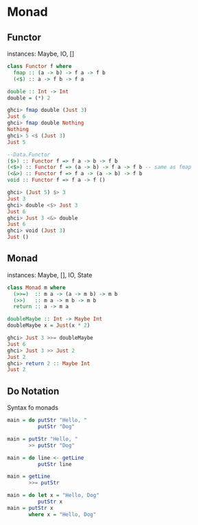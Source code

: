 # Monad

## Functor
instances: Maybe, IO, []
```haskell
class Functor f where
  fmap :: (a -> b) -> f a -> f b
  (<$) :: a -> f b -> f a
```

```haskell
double :: Int -> Int
double = (*) 2

ghci> fmap double (Just 3)
Just 6
ghci> fmap double Nothing
Nothing
ghci> 5 <$ (Just 3)
Just 5
```

```haskell
--Data.Functor
($>) :: Functor f => f a -> b -> f b
(<$>) :: Functor f => (a -> b) -> f a -> f b -- same as fmap
(<&>) :: Functor f => f a -> (a -> b) -> f b
void :: Functor f => f a -> f ()

ghci> (Just 5) $> 3
Just 3
ghci> double <$> Just 3
Just 6
ghci> Just 3 <&> double
Just 6
ghci> void (Just 3)
Just ()
```

## Monad
instances: Maybe, [], IO, State
```haskell
class Monad m where
  (>>=)  :: m a -> (a -> m b) -> m b
  (>>)   :: m a -> m b -> m b
  return :: a -> m a
```

```haskell
doubleMaybe :: Int -> Maybe Int
doubleMaybe x = Just(x * 2)

ghci> Just 3 >>= doubleMaybe 
Just 6
ghci> Just 3 >> Just 2
Just 2
ghci> return 2 :: Maybe Int
Just 2
```

## Do Notation
Syntax fo monads
```haskell
main = do putStr "Hello, "
          putStr "Dog"

main = putStr "Hello, "
       >> putStr "Dog"
```
```haskell
main = do line <- getLine
          putStr line

main = getLine
       >>= putStr
```
```haskell
main = do let x = "Hello, Dog"
          putStr x
main = putStr x
       where x = "Hello, Dog"
```